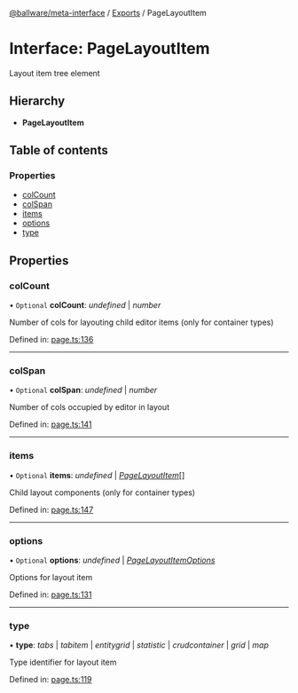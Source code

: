 [@ballware/meta-interface](../README.md) / [Exports](../modules.md) / PageLayoutItem

# Interface: PageLayoutItem

Layout item tree element

## Hierarchy

* **PageLayoutItem**

## Table of contents

### Properties

- [colCount](pagelayoutitem.md#colcount)
- [colSpan](pagelayoutitem.md#colspan)
- [items](pagelayoutitem.md#items)
- [options](pagelayoutitem.md#options)
- [type](pagelayoutitem.md#type)

## Properties

### colCount

• `Optional` **colCount**: *undefined* \| *number*

Number of cols for layouting child editor items (only for container types)

Defined in: [page.ts:136](https://github.com/frankball/ballware-meta-interface/blob/d19dcf1/src/page.ts#L136)

___

### colSpan

• `Optional` **colSpan**: *undefined* \| *number*

Number of cols occupied by editor in layout

Defined in: [page.ts:141](https://github.com/frankball/ballware-meta-interface/blob/d19dcf1/src/page.ts#L141)

___

### items

• `Optional` **items**: *undefined* \| [*PageLayoutItem*](pagelayoutitem.md)[]

Child layout components (only for container types)

Defined in: [page.ts:147](https://github.com/frankball/ballware-meta-interface/blob/d19dcf1/src/page.ts#L147)

___

### options

• `Optional` **options**: *undefined* \| [*PageLayoutItemOptions*](pagelayoutitemoptions.md)

Options for layout item

Defined in: [page.ts:131](https://github.com/frankball/ballware-meta-interface/blob/d19dcf1/src/page.ts#L131)

___

### type

• **type**: *tabs* \| *tabitem* \| *entitygrid* \| *statistic* \| *crudcontainer* \| *grid* \| *map*

Type identifier for layout item

Defined in: [page.ts:119](https://github.com/frankball/ballware-meta-interface/blob/d19dcf1/src/page.ts#L119)
